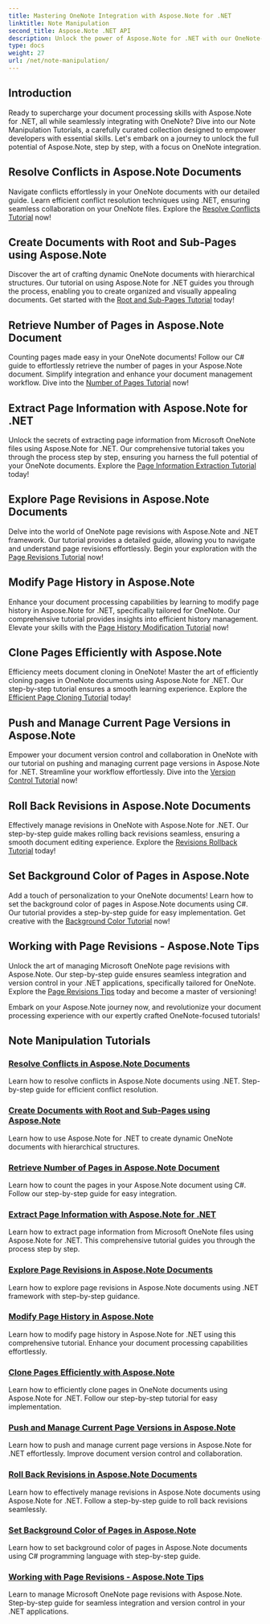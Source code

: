 ```yaml
---
title: Mastering OneNote Integration with Aspose.Note for .NET
linktitle: Note Manipulation
second_title: Aspose.Note .NET API
description: Unlock the power of Aspose.Note for .NET with our OneNote-focused tutorials. Resolve conflicts, create dynamic documents, and explore efficient page manipulation. 
type: docs
weight: 27
url: /net/note-manipulation/
---
```


## Introduction

Ready to supercharge your document processing skills with Aspose.Note for .NET, all while seamlessly integrating with OneNote? Dive into our Note Manipulation Tutorials, a carefully curated collection designed to empower developers with essential skills. Let's embark on a journey to unlock the full potential of Aspose.Note, step by step, with a focus on OneNote integration.

## Resolve Conflicts in Aspose.Note Documents
Navigate conflicts effortlessly in your OneNote documents with our detailed guide. Learn efficient conflict resolution techniques using .NET, ensuring seamless collaboration on your OneNote files. Explore the [Resolve Conflicts Tutorial](./conflict-page-resolution/) now!

## Create Documents with Root and Sub-Pages using Aspose.Note
Discover the art of crafting dynamic OneNote documents with hierarchical structures. Our tutorial on using Aspose.Note for .NET guides you through the process, enabling you to create organized and visually appealing documents. Get started with the [Root and Sub-Pages Tutorial](./create-documents-root-sub-pages/) today!

## Retrieve Number of Pages in Aspose.Note Document
Counting pages made easy in your OneNote documents! Follow our C# guide to effortlessly retrieve the number of pages in your Aspose.Note document. Simplify integration and enhance your document management workflow. Dive into the [Number of Pages Tutorial](./retrieve-number-of-pages/) now!

## Extract Page Information with Aspose.Note for .NET
Unlock the secrets of extracting page information from Microsoft OneNote files using Aspose.Note for .NET. Our comprehensive tutorial takes you through the process step by step, ensuring you harness the full potential of your OneNote documents. Explore the [Page Information Extraction Tutorial](./extract-page-information/) today!

## Explore Page Revisions in Aspose.Note Documents
Delve into the world of OneNote page revisions with Aspose.Note and .NET framework. Our tutorial provides a detailed guide, allowing you to navigate and understand page revisions effortlessly. Begin your exploration with the [Page Revisions Tutorial](./page-revisions-exploration/) now!

## Modify Page History in Aspose.Note
Enhance your document processing capabilities by learning to modify page history in Aspose.Note for .NET, specifically tailored for OneNote. Our comprehensive tutorial provides insights into efficient history management. Elevate your skills with the [Page History Modification Tutorial](./modify-page-history/) now!

## Clone Pages Efficiently with Aspose.Note
Efficiency meets document cloning in OneNote! Master the art of efficiently cloning pages in OneNote documents using Aspose.Note for .NET. Our step-by-step tutorial ensures a smooth learning experience. Explore the [Efficient Page Cloning Tutorial](./efficient-page-cloning/) today!

## Push and Manage Current Page Versions in Aspose.Note
Empower your document version control and collaboration in OneNote with our tutorial on pushing and managing current page versions in Aspose.Note for .NET. Streamline your workflow effortlessly. Dive into the [Version Control Tutorial](./manage-current-page-versions/) now!

## Roll Back Revisions in Aspose.Note Documents
Effectively manage revisions in OneNote with Aspose.Note for .NET. Our step-by-step guide makes rolling back revisions seamless, ensuring a smooth document editing experience. Explore the [Revisions Rollback Tutorial](./roll-back-document-revisions/) today!

## Set Background Color of Pages in Aspose.Note
Add a touch of personalization to your OneNote documents! Learn how to set the background color of pages in Aspose.Note documents using C#. Our tutorial provides a step-by-step guide for easy implementation. Get creative with the [Background Color Tutorial](./set-page-background-color/) now!

## Working with Page Revisions - Aspose.Note Tips
Unlock the art of managing Microsoft OneNote page revisions with Aspose.Note. Our step-by-step guide ensures seamless integration and version control in your .NET applications, specifically tailored for OneNote. Explore the [Page Revisions Tips](./working-with-page-revisions/) today and become a master of versioning!

Embark on your Aspose.Note journey now, and revolutionize your document processing experience with our expertly crafted OneNote-focused tutorials!
## Note Manipulation Tutorials
### [Resolve Conflicts in Aspose.Note Documents](./conflict-page-resolution/)
Learn how to resolve conflicts in Aspose.Note documents using .NET. Step-by-step guide for efficient conflict resolution.
### [Create Documents with Root and Sub-Pages using Aspose.Note](./create-documents-root-sub-pages/)
Learn how to use Aspose.Note for .NET to create dynamic OneNote documents with hierarchical structures.
### [Retrieve Number of Pages in Aspose.Note Document](./retrieve-number-of-pages/)
Learn how to count the pages in your Aspose.Note document using C#. Follow our step-by-step guide for easy integration.
### [Extract Page Information with Aspose.Note for .NET](./extract-page-information/)
Learn how to extract page information from Microsoft OneNote files using Aspose.Note for .NET. This comprehensive tutorial guides you through the process step by step.
### [Explore Page Revisions in Aspose.Note Documents](./page-revisions-exploration/)
Learn how to explore page revisions in Aspose.Note documents using .NET framework with step-by-step guidance.
### [Modify Page History in Aspose.Note](./modify-page-history/)
Learn how to modify page history in Aspose.Note for .NET using this comprehensive tutorial. Enhance your document processing capabilities effortlessly.
### [Clone Pages Efficiently with Aspose.Note](./efficient-page-cloning/)
Learn how to efficiently clone pages in OneNote documents using Aspose.Note for .NET. Follow our step-by-step tutorial for easy implementation.
### [Push and Manage Current Page Versions in Aspose.Note](./manage-current-page-versions/)
Learn how to push and manage current page versions in Aspose.Note for .NET effortlessly. Improve document version control and collaboration.
### [Roll Back Revisions in Aspose.Note Documents](./roll-back-document-revisions/)
Learn how to effectively manage revisions in Aspose.Note documents using Aspose.Note for .NET. Follow a step-by-step guide to roll back revisions seamlessly.
### [Set Background Color of Pages in Aspose.Note](./set-page-background-color/)
Learn how to set background color of pages in Aspose.Note documents using C# programming language with step-by-step guide.
### [Working with Page Revisions - Aspose.Note Tips](./working-with-page-revisions/)
Learn to manage Microsoft OneNote page revisions with Aspose.Note. Step-by-step guide for seamless integration and version control in your .NET applications.